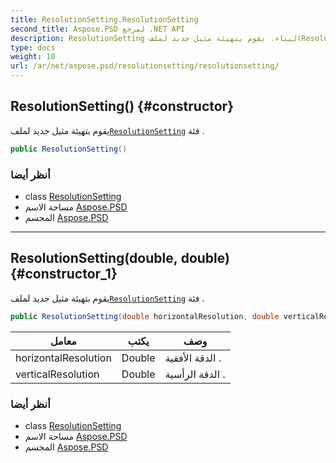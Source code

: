 ```yaml
---
title: ResolutionSetting.ResolutionSetting
second_title: Aspose.PSD لمرجع .NET API
description: ResolutionSetting البناء. يقوم بتهيئة مثيل جديد لملفResolutionSetting فئة .
type: docs
weight: 10
url: /ar/net/aspose.psd/resolutionsetting/resolutionsetting/
---
```

## ResolutionSetting() {#constructor}

يقوم بتهيئة مثيل جديد لملف[`ResolutionSetting`](../) فئة .

```csharp
public ResolutionSetting()
```

### أنظر أيضا

* class [ResolutionSetting](../)
* مساحة الاسم [Aspose.PSD](../../resolutionsetting/)
* المجسم [Aspose.PSD](../../../)

---

## ResolutionSetting(double, double) {#constructor_1}

يقوم بتهيئة مثيل جديد لملف[`ResolutionSetting`](../) فئة .

```csharp
public ResolutionSetting(double horizontalResolution, double verticalResolution)
```

| معامل | يكتب | وصف |
| --- | --- | --- |
| horizontalResolution | Double | الدقة الأفقية . |
| verticalResolution | Double | الدقة الرأسية . |

### أنظر أيضا

* class [ResolutionSetting](../)
* مساحة الاسم [Aspose.PSD](../../resolutionsetting/)
* المجسم [Aspose.PSD](../../../)


